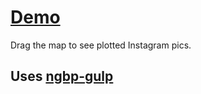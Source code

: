 # [Demo](http://jforaker.github.io/angular-insta-loco/prod/#/home)

Drag the map to see plotted Instagram pics.

## Uses [ngbp-gulp](https://github.com/jforaker/ngbp-gulp)


